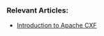 ### Relevant Articles:
- [Introduction to Apache CXF](https://www.baeldung.com/introduction-to-apache-cxf)
